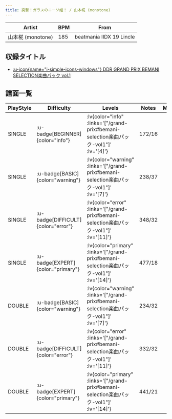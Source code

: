 ```yaml
---
title: 突撃！ガラスのニーソ姫！ / 山本椛 (monotone)
---
```


|Artist|BPM|From|
|------|---|----|
|山本椛 (monotone)|185|beatmania IIDX 19 Lincle|

## 収録タイトル

- [ :u-icon{name="i-simple-icons-windows"} DDR GRAND PRIX BEMANI SELECTION楽曲パック vol.1](/grand-prix#bemani-selection楽曲パック-vol1)

## 譜面一覧

|PlayStyle|Difficulty|Levels|Notes|Movie|
|---------|----------|------|-----|-----|
|SINGLE| :u-badge[BEGINNER]{color="info"} | :lv{color="info" :links='["/grand-prix#bemani-selection楽曲パック-vol1"]' :lv='[4]'} |172/16||
|SINGLE| :u-badge[BASIC]{color="warning"} | :lv{color="warning" :links='["/grand-prix#bemani-selection楽曲パック-vol1"]' :lv='[7]'} |238/37||
|SINGLE| :u-badge[DIFFICULT]{color="error"} | :lv{color="error" :links='["/grand-prix#bemani-selection楽曲パック-vol1"]' :lv='[11]'} |348/32||
|SINGLE| :u-badge[EXPERT]{color="primary"} | :lv{color="primary" :links='["/grand-prix#bemani-selection楽曲パック-vol1"]' :lv='[14]'} |477/18||
|DOUBLE| :u-badge[BASIC]{color="warning"} | :lv{color="warning" :links='["/grand-prix#bemani-selection楽曲パック-vol1"]' :lv='[7]'} |234/32||
|DOUBLE| :u-badge[DIFFICULT]{color="error"} | :lv{color="error" :links='["/grand-prix#bemani-selection楽曲パック-vol1"]' :lv='[11]'} |332/32||
|DOUBLE| :u-badge[EXPERT]{color="primary"} | :lv{color="primary" :links='["/grand-prix#bemani-selection楽曲パック-vol1"]' :lv='[14]'} |441/21||

